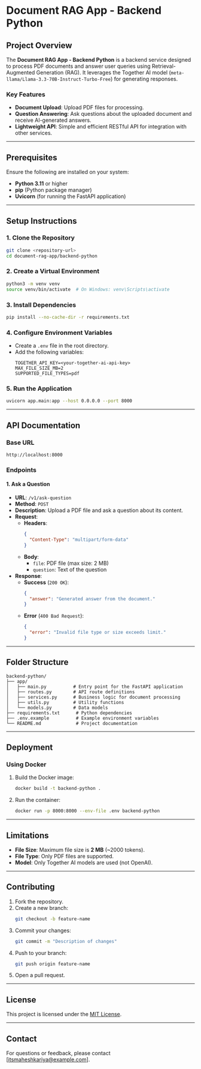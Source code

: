 # Document RAG App - Backend Python

## Project Overview

The **Document RAG App - Backend Python** is a backend service designed to process PDF documents and answer user queries using Retrieval-Augmented Generation (RAG). It leverages the Together AI model (`meta-llama/Llama-3.3-70B-Instruct-Turbo-Free`) for generating responses.

### Key Features

- **Document Upload**: Upload PDF files for processing.
- **Question Answering**: Ask questions about the uploaded document and receive AI-generated answers.
- **Lightweight API**: Simple and efficient RESTful API for integration with other services.

---

## Prerequisites

Ensure the following are installed on your system:

- **Python 3.11** or higher
- **pip** (Python package manager)
- **Uvicorn** (for running the FastAPI application)

---

## Setup Instructions

### 1. Clone the Repository
```bash
git clone <repository-url>
cd document-rag-app/backend-python
```

### 2. Create a Virtual Environment
```bash
python3 -m venv venv
source venv/bin/activate  # On Windows: venv\Scripts\activate
```

### 3. Install Dependencies
```bash
pip install --no-cache-dir -r requirements.txt
```

### 4. Configure Environment Variables
- Create a `.env` file in the root directory.
- Add the following variables:
  ```env
  TOGETHER_API_KEY=<your-together-ai-api-key>
  MAX_FILE_SIZE_MB=2
  SUPPORTED_FILE_TYPES=pdf
  ```

### 5. Run the Application
```bash
uvicorn app.main:app --host 0.0.0.0 --port 8000
```

---

## API Documentation

### Base URL
`http://localhost:8000`

### Endpoints

#### 1. **Ask a Question**
- **URL**: `/v1/ask-question`
- **Method**: `POST`
- **Description**: Upload a PDF file and ask a question about its content.
- **Request**:
  - **Headers**:
    ```json
    {
      "Content-Type": "multipart/form-data"
    }
    ```
  - **Body**:
    - `file`: PDF file (max size: 2 MB)
    - `question`: Text of the question
- **Response**:
  - **Success** (`200 OK`):
    ```json
    {
      "answer": "Generated answer from the document."
    }
    ```
  - **Error** (`400 Bad Request`):
    ```json
    {
      "error": "Invalid file type or size exceeds limit."
    }
    ```

---

## Folder Structure

```
backend-python/
├── app/
│   ├── main.py          # Entry point for the FastAPI application
│   ├── routes.py        # API route definitions
│   ├── services.py      # Business logic for document processing
│   ├── utils.py         # Utility functions
│   └── models.py        # Data models
├── requirements.txt      # Python dependencies
├── .env.example          # Example environment variables
└── README.md             # Project documentation
```

---

## Deployment

### Using Docker
1. Build the Docker image:
   ```bash
   docker build -t backend-python .
   ```
2. Run the container:
   ```bash
   docker run -p 8000:8000 --env-file .env backend-python
   ```

---

## Limitations

- **File Size**: Maximum file size is **2 MB** (~2000 tokens).
- **File Type**: Only PDF files are supported.
- **Model**: Only Together AI models are used (not OpenAI).

---

## Contributing

1. Fork the repository.
2. Create a new branch:
   ```bash
   git checkout -b feature-name
   ```
3. Commit your changes:
   ```bash
   git commit -m "Description of changes"
   ```
4. Push to your branch:
   ```bash
   git push origin feature-name
   ```
5. Open a pull request.

---

## License

This project is licensed under the [MIT License](LICENSE).

---

## Contact

For questions or feedback, please contact [itsmaheshkariya@example.com].
